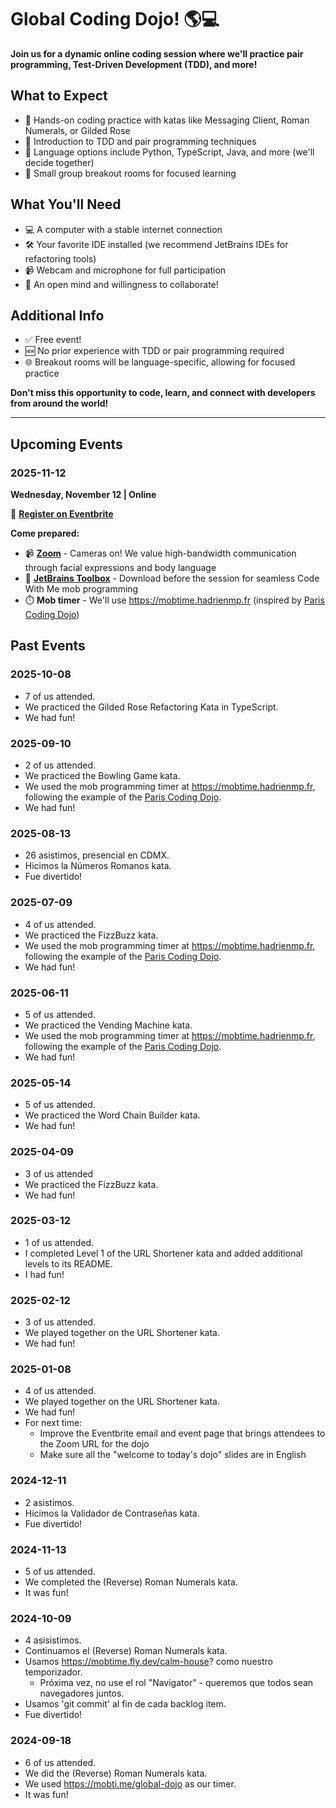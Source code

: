 # Global Coding Dojo! 🌎💻

**Join us for a dynamic online coding session where we'll practice pair programming, Test-Driven Development (TDD), and more!**

## What to Expect

- 🎯 Hands-on coding practice with katas like Messaging Client, Roman Numerals, or Gilded Rose
- 🔄 Introduction to TDD and pair programming techniques
- 💬 Language options include Python, TypeScript, Java, and more (we'll decide together)
- 👥 Small group breakout rooms for focused learning

## What You'll Need

- 💻 A computer with a stable internet connection
- 🛠️ Your favorite IDE installed (we recommend JetBrains IDEs for refactoring tools)
- 📹 Webcam and microphone for full participation
- 🧠 An open mind and willingness to collaborate!

## Additional Info

- ✅ Free event!
- 🆕 No prior experience with TDD or pair programming required
- 🌐 Breakout rooms will be language-specific, allowing for focused practice

**Don't miss this opportunity to code, learn, and connect with developers from around the world!**

---

## Upcoming Events

### 2025-11-12
**Wednesday, November 12 | Online**

📝 **[Register on Eventbrite](https://www.eventbrite.com/e/global-coding-dojo-tickets-1114576240539)**

**Come prepared:**
- 📹 **[Zoom](https://zoom.us/download)** - Cameras on! We value high-bandwidth communication through facial expressions and body language
- 🤝 **[JetBrains Toolbox](https://www.jetbrains.com/toolbox-app/)** - Download before the session for seamless Code With Me mob programming
- ⏱️ **Mob timer** - We'll use https://mobtime.hadrienmp.fr (inspired by [Paris Coding Dojo](https://github.com/dojo-developpement-paris/dojo-developpement-paris.github.io))

## Past Events

### 2025-10-08
- 7 of us attended.
- We practiced the Gilded Rose Refactoring Kata in TypeScript.
- We had fun!

### 2025-09-10
- 2 of us attended.
- We practiced the Bowling Game kata.
- We used the mob programming timer at https://mobtime.hadrienmp.fr, following the example of the [Paris Coding Dojo](https://github.com/dojo-developpement-paris/dojo-developpement-paris.github.io).
- We had fun!

### 2025-08-13
- 26 asistimos, presencial en CDMX.
- Hicimos la Números Romanos kata.
- Fue divertido!

### 2025-07-09
- 4 of us attended.
- We practiced the FizzBuzz kata.
- We used the mob programming timer at https://mobtime.hadrienmp.fr, following the example of the [Paris Coding Dojo](https://github.com/dojo-developpement-paris/dojo-developpement-paris.github.io).
- We had fun!

### 2025-06-11
- 5 of us attended.
- We practiced the Vending Machine kata.
- We used the mob programming timer at https://mobtime.hadrienmp.fr, following the example of the [Paris Coding Dojo](https://github.com/dojo-developpement-paris/dojo-developpement-paris.github.io).
- We had fun!

### 2025-05-14
- 5 of us attended.
- We practiced the Word Chain Builder kata.
- We had fun!

### 2025-04-09
- 3 of us attended
- We practiced the FizzBuzz kata.
- We had fun!

### 2025-03-12
- 1 of us attended.
- I completed Level 1 of the URL Shortener kata and added additional levels to its README.
- I had fun!

### 2025-02-12
- 3 of us attended.
- We played together on the URL Shortener kata.
- We had fun!

### 2025-01-08
- 4 of us attended.
- We played together on the URL Shortener kata.
- We had fun!
- For next time:
  - Improve the Eventbrite email and event page that brings attendees to the Zoom URL for the dojo
  - Make sure all the "welcome to today's dojo" slides are in English

### 2024-12-11
- 2 asistimos.
- Hicimos la Validador de Contraseñas kata.
- Fue divertido!

### 2024-11-13
- 5 of us attended.
- We completed the (Reverse) Roman Numerals kata.
- It was fun!

### 2024-10-09
- 4 asisistimos.
- Continuamos el (Reverse) Roman Numerals kata.
- Usamos https://mobtime.fly.dev/calm-house? como nuestro temporizador.
  - Próxima vez, no use el rol "Navigator" - queremos que todos sean navegadores juntos.
- Usamos 'git commit' al fin de cada backlog item.
- Fue divertido!

### 2024-09-18
- 6 of us attended.
- We did the (Reverse) Roman Numerals kata.
- We used https://mobti.me/global-dojo as our timer.
- It was fun!
